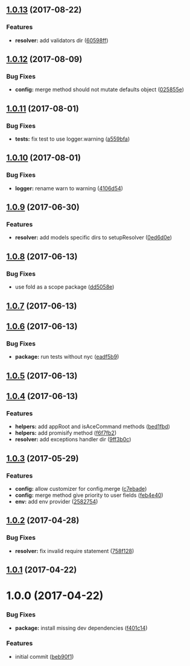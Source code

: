 <a name="1.0.13"></a>
## [1.0.13](https://github.com/adonisjs/adonis-sink/compare/v1.0.12...v1.0.13) (2017-08-22)


### Features

* **resolver:** add validators dir ([60598ff](https://github.com/adonisjs/adonis-sink/commit/60598ff))



<a name="1.0.12"></a>
## [1.0.12](https://github.com/adonisjs/adonis-sink/compare/v1.0.11...v1.0.12) (2017-08-09)


### Bug Fixes

* **config:** merge method should not mutate defaults object ([025855e](https://github.com/adonisjs/adonis-sink/commit/025855e))



<a name="1.0.11"></a>
## [1.0.11](https://github.com/adonisjs/adonis-sink/compare/v1.0.10...v1.0.11) (2017-08-01)


### Bug Fixes

* **tests:** fix test to use logger.warning ([a559bfa](https://github.com/adonisjs/adonis-sink/commit/a559bfa))



<a name="1.0.10"></a>
## [1.0.10](https://github.com/adonisjs/adonis-sink/compare/v1.0.9...v1.0.10) (2017-08-01)


### Bug Fixes

* **logger:** rename warn to warning ([4106d54](https://github.com/adonisjs/adonis-sink/commit/4106d54))



<a name="1.0.9"></a>
## [1.0.9](https://github.com/adonisjs/adonis-sink/compare/v1.0.8...v1.0.9) (2017-06-30)


### Features

* **resolver:** add models specific dirs to setupResolver ([0ed6d0e](https://github.com/adonisjs/adonis-sink/commit/0ed6d0e))



<a name="1.0.8"></a>
## [1.0.8](https://github.com/adonisjs/adonis-sink/compare/v1.0.7...v1.0.8) (2017-06-13)


### Bug Fixes

* use fold as a scope package ([dd5058e](https://github.com/adonisjs/adonis-sink/commit/dd5058e))



<a name="1.0.7"></a>
## [1.0.7](https://github.com/adonisjs/adonis-sink/compare/v1.0.6...v1.0.7) (2017-06-13)



<a name="1.0.6"></a>
## [1.0.6](https://github.com/adonisjs/adonis-sink/compare/v1.0.5...v1.0.6) (2017-06-13)


### Bug Fixes

* **package:** run tests without nyc ([eadf5b9](https://github.com/adonisjs/adonis-sink/commit/eadf5b9))



<a name="1.0.5"></a>
## [1.0.5](https://github.com/adonisjs/adonis-sink/compare/v1.0.4...v1.0.5) (2017-06-13)



<a name="1.0.4"></a>
## [1.0.4](https://github.com/adonisjs/adonis-sink/compare/v1.0.3...v1.0.4) (2017-06-13)


### Features

* **helpers:** add appRoot and isAceCommand methods ([bed1fbd](https://github.com/adonisjs/adonis-sink/commit/bed1fbd))
* **helpers:** add promisify method ([f6f7fb2](https://github.com/adonisjs/adonis-sink/commit/f6f7fb2))
* **resolver:** add exceptions handler dir ([9ff3b0c](https://github.com/adonisjs/adonis-sink/commit/9ff3b0c))



<a name="1.0.3"></a>
## [1.0.3](https://github.com/adonisjs/adonis-sink/compare/v1.0.2...v1.0.3) (2017-05-29)


### Features

* **config:** allow customizer for config.merge ([c7ebade](https://github.com/adonisjs/adonis-sink/commit/c7ebade))
* **config:** merge method give priority to user fields ([feb4e40](https://github.com/adonisjs/adonis-sink/commit/feb4e40))
* **env:** add env provider ([2582754](https://github.com/adonisjs/adonis-sink/commit/2582754))



<a name="1.0.2"></a>
## [1.0.2](https://github.com/adonisjs/adonis-sink/compare/v1.0.1...v1.0.2) (2017-04-28)


### Bug Fixes

* **resolver:** fix invalid require statement ([758f128](https://github.com/adonisjs/adonis-sink/commit/758f128))



<a name="1.0.1"></a>
## [1.0.1](https://github.com/adonisjs/adonis-sink/compare/v1.0.0...v1.0.1) (2017-04-22)



<a name="1.0.0"></a>
# 1.0.0 (2017-04-22)


### Bug Fixes

* **package:** install missing dev dependencies ([f401c14](https://github.com/adonisjs/adonis-sink/commit/f401c14))


### Features

* initial commit ([beb90f1](https://github.com/adonisjs/adonis-sink/commit/beb90f1))



